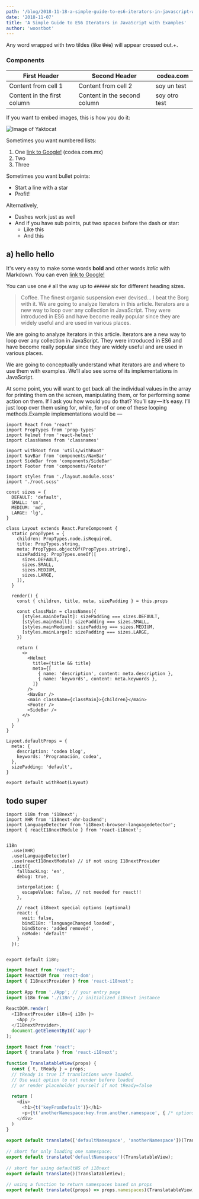 ```yaml
---
path: '/blog/2018-11-18-a-simple-guide-to-es6-iterators-in-javascript-with-examples'
date: '2018-11-07'
title: 'A Simple Guide to ES6 Iterators in JavaScript with Examples'
author: 'woostbot'
---
```


Any word wrapped with two tildes (like ~~this~~) will appear crossed out.+.

### Components

| First Header                | Second Header                | codea.com     |
| --------------------------- | ---------------------------- | ------------- |
| Content from cell 1         | Content from cell 2          | soy un test   |
| Content in the first column | Content in the second column | soy otro test |

If you want to embed images, this is how you do it:

![Image of Yaktocat](https://cdn-images-1.medium.com/max/1380/1*hrrakxVFbJDP0jKrC5D_VA.png)

Sometimes you want numbered lists:

1. One [link to Google!](http://google.com) (codea.com.mx)
2. Two
3. Three

Sometimes you want bullet points:

- Start a line with a star
- Profit!

Alternatively,

- Dashes work just as well
- And if you have sub points, put two spaces before the dash or star:
  - Like this
  - And this

## a) hello hello

It's very easy to make some words **bold** and other words _italic_ with Markdown. You can even [link to Google!](http://google.com)

You can use one `#` all the way up to `######` six for different heading sizes.

> Coffee. The finest organic suspension ever devised... I beat the Borg with it.
> We are going to analyze Iterators in this article. Iterators are a new way to loop over any collection in JavaScript. They were introduced in ES6 and have become really popular since they are widely useful and are used in various places.

We are going to analyze Iterators in this article. Iterators are a new way to loop over any collection in JavaScript. They were introduced in ES6 and have become really popular since they are widely useful and are used in various places.

We are going to conceptually understand what iterators are and where to use them with examples. We’ll also see some of its implementations in JavaScript.

At some point, you will want to get back all the individual values in the array for printing them on the screen, manipulating them, or for performing some action on them. If I ask you how would you do that? You’ll say — it’s easy. I’ll just loop over them using for, while, for-of or one of these looping methods.Example implementations would be —

```js{numberLines: true}
import React from 'react'
import PropTypes from 'prop-types'
import Helmet from 'react-helmet'
import classNames from 'classnames'

import withRoot from 'utils/withRoot'
import NavBar from 'components/NavBar'
import SideBar from 'components/SideBar'
import Footer from 'components/Footer'

import styles from './layout.module.scss'
import './root.scss'

const sizes = {
  DEFAULT: 'default',
  SMALL: 'sm',
  MEDIUM: 'md',
  LARGE: 'lg',
}

class Layout extends React.PureComponent {
  static propTypes = {
    children: PropTypes.node.isRequired,
    title: PropTypes.string,
    meta: PropTypes.objectOf(PropTypes.string),
    sizePadding: PropTypes.oneOf([
      sizes.DEFAULT,
      sizes.SMALL,
      sizes.MEDIUM,
      sizes.LARGE,
    ]),
  }

  render() {
    const { children, title, meta, sizePadding } = this.props

    const classMain = classNames({
      [styles.mainDefault]: sizePadding === sizes.DEFAULT,
      [styles.mainSmall]: sizePadding === sizes.SMALL,
      [styles.mainMedium]: sizePadding === sizes.MEDIUM,
      [styles.mainLarge]: sizePadding === sizes.LARGE,
    })

    return (
      <>
        <Helmet
          title={title && title}
          meta={[
            { name: 'description', content: meta.description },
            { name: 'keywords', content: meta.keywords },
          ]}
        />
        <NavBar />
        <main className={classMain}>{children}</main>
        <Footer />
        <SideBar />
      </>
    )
  }
}

Layout.defaultProps = {
  meta: {
    description: 'codea blog',
    keywords: 'Programación, codea',
  },
  sizePadding: 'default',
}

export default withRoot(Layout)
```

## todo super

```js{1-3,12}{numberLines: true}
import i18n from 'i18next';
import XHR from 'i18next-xhr-backend';
import LanguageDetector from 'i18next-browser-languagedetector';
import { reactI18nextModule } from 'react-i18next';
​
​
i18n
  .use(XHR)
  .use(LanguageDetector)
  .use(reactI18nextModule) // if not using I18nextProvider
  .init({
    fallbackLng: 'en',
    debug: true,
​
    interpolation: {
      escapeValue: false, // not needed for react!!
    },
​
    // react i18next special options (optional)
    react: {
      wait: false,
      bindI18n: 'languageChanged loaded',
      bindStore: 'added removed',
      nsMode: 'default'
    }
  });
​
​
export default i18n;
```

```js
import React from 'react';
import ReactDOM from 'react-dom';
import { I18nextProvider } from 'react-i18next';
​
import App from './App'; // your entry page
import i18n from './i18n'; // initialized i18next instance
​
ReactDOM.render(
  <I18nextProvider i18n={ i18n }>
    <App />
  </I18nextProvider>,
  document.getElementById('app')
);
```

```js
import React from 'react';
import { translate } from 'react-i18next';
​
function TranslatableView(props) {
  const { t, tReady } = props;
  // tReady is true if translations were loaded.
  // Use wait option to not render before loaded
  // or render placeholder yourself if not tReady=false
​
  return (
    <div>
      <h1>{t('keyFromDefault')}</h1>
      <p>{t('anotherNamespace:key.from.another.namespace', { /* options t options */ })}</p>
    </div>
  )
}
​
export default translate(['defaultNamespace', 'anotherNamespace'])(TranslatableView);
​
// short for only loading one namespace:
export default translate('defaultNamespace')(TranslatableView);
​
// short for using defaultNS of i18next
export default translate()(TranslatableView);
​
// using a function to return namespaces based on props
export default translate((props) => props.namespaces)(TranslatableView);
```

